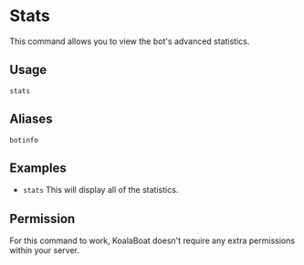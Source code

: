 # Stats 
This command allows you to view the bot's advanced statistics.
## Usage
`stats`

## Aliases
`botinfo`

## Examples
- `stats` This will display all of the statistics.  

## Permission
For this command to work, KoalaBoat doesn't require any extra permissions within your server.